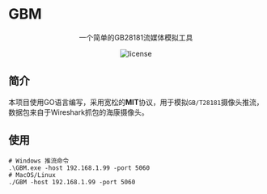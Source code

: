 # GBM
<p style="text-align: center">一个简单的GB28181流媒体模拟工具</p>
<p style="text-align: center"><img src="https://camo.githubusercontent.com/968fd36a2415616f033b8588ef156e8f23d6e4c1e864f7908e252ad73e10c23d/68747470733a2f2f696d672e736869656c64732e696f2f62616467652f6c6963656e73652d4d49542d677265656e3f7374796c653d666c61742d737175617265"  alt="license"/></p>

## 简介
本项目使用GO语言编写，采用宽松的**MIT**协议，用于模拟`GB/T28181`摄像头推流，数据包来自于Wireshark抓包的海康摄像头。

## 使用
```shell
# Windows 推流命令
.\GBM.exe -host 192.168.1.99 -port 5060
# MacOS/Linux
./GBM -host 192.168.1.99 -port 5060
```
